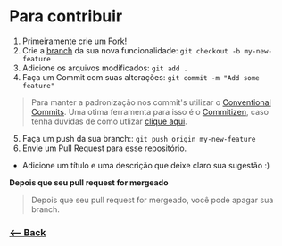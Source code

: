 # Para contribuir

1. Primeiramente crie um [Fork](https://github.com/UNIVALI-LITE/Portugol-Studio/wiki/Fazendo-um-Fork-do-reposit%C3%B3rio)!
2. Crie a [branch](https://githowto.com/pt-BR/creating_a_branch) da sua nova funcionalidade: `git checkout -b my-new-feature`
3. Adicione os arquivos modificados:  `git add .`
4. Faça um Commit com suas alterações: `git commit -m "Add some feature"`
> Para manter a padronização nos commit's utilizar o [Conventional Commits](https://www.conventionalcommits.org/en/v1.0.0/). Uma otima ferramenta para isso é o [Commitizen](https://github.com/commitizen/cz-cli), caso tenha duvidas de como utlizar [clique aqui](https://github.com/commitizen/cz-cli).
5. Faça um push da sua branch:: `git push origin my-new-feature`
6. Envie um Pull Request para esse repositório.

- Adicione um título e uma descrição que deixe claro sua sugestão :)

**Depois que seu pull request for mergeado**

> Depois que seu pull request for mergeado, você pode apagar sua branch.

### [<-- Back](https://github.com/LucasEduardo122/feedget)
